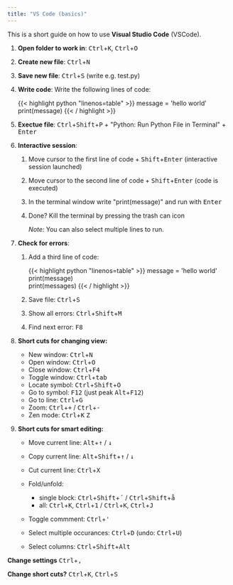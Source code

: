 ```yaml
---
title: "VS Code (basics)"
---
```


This is a short guide on how to use **Visual Studio Code** (VSCode).

1. **Open folder to work in**: <kbd>Ctrl</kbd>+<kbd>K</kbd>, <kbd>Ctrl</kbd>+<kbd>O</kbd>
2. **Create new file**: <kbd>Ctrl</kbd>+<kbd>N</kbd>
3. **Save new file**: <kbd>Ctrl</kbd>+<kbd>S</kbd> (write e.g. test.py)
4. **Write code**: Write the following lines of code:

      {{< highlight python "linenos=table" >}}
      message = 'hello world'
      print(message)
      {{< / highlight >}}

5. **Exectue file**: <kbd>Ctrl</kbd>+<kbd>Shift</kbd>+<kbd>P</kbd> + "Python: Run Python File in Terminal" + <kbd>Enter</kbd>
6. **Interactive session**: 
   
   1. Move cursor to the first line of code + <kbd>Shift</kbd>+<kbd>Enter</kbd> (interactive session launched)
   2. Move cursor to the second line of code + <kbd>Shift</kbd>+<kbd>Enter</kbd> (code is executed)
   3. In the terminal window write "print(message)" and run with <kbd>Enter</kbd>
   4. Done? Kill the terminal by pressing the trash can icon
   
      *Note:* You can also select multiple lines to run.

7. **Check for errors**: 
   
   1. Add a third line of code:
   
      {{< highlight python "linenos=table" >}}
      message = 'hello world'
      print(message)      
      print(messages) 
      {{< / highlight >}}

   2. Save file: <kbd>Ctrl</kbd>+<kbd>S</kbd>
   3. Show all errors: <kbd>Ctrl</kbd>+<kbd>Shift</kbd>+<kbd>M</kbd> 
   4. Find next error: <kbd>F8</kbd> 
   
8. **Short cuts for changing view:**
  
    * New window: <kbd>Ctrl</kbd>+<kbd>N</kbd>
    * Open window: <kbd>Ctrl</kbd>+<kbd>O</kbd>
    * Close window: <kbd>Ctrl</kbd>+<kbd>F4</kbd>
    * Toggle window: <kbd>Ctrl</kbd>+<kbd>tab</kbd>
    * Locate symbol: <kbd>Ctrl</kbd>+<kbd>Shift</kbd>+<kbd>O</kbd>
    * Go to symbol: <kbd>F12</kbd> (just peak <kbd>Alt</kbd>+<kbd>F12</kbd>)
    * Go to line: <kbd>Ctrl</kbd>+<kbd>G</kbd>
    * Zoom: <kbd>Ctrl</kbd>+<kbd>+</kbd> / <kbd>Ctrl</kbd>+<kbd>-</kbd>
    * Zen mode: <kbd>Ctrl</kbd>+<kbd>K</kbd> <kbd>Z</kbd> 
  
9. **Short cuts for smart editing:**

    * Move current line: <kbd>Alt</kbd>+<kbd>&uparrow;</kbd> / <kbd>&downarrow;</kbd>
    * Copy current line: <kbd>Alt</kbd>+<kbd>Shift</kbd>+<kbd>&uparrow;</kbd> / <kbd>&downarrow;</kbd>
    * Cut current line: <kbd>Ctrl</kbd>+<kbd>X</kbd>
    * Fold/unfold:
         
         * single block: <kbd>Ctrl</kbd>+<kbd>Shift</kbd>+<kbd>´</kbd>  / <kbd>Ctrl</kbd>+<kbd>Shift</kbd>+<kbd>å</kbd>
         * all: <kbd>Ctrl</kbd>+<kbd>K</kbd>, <kbd>Ctrl</kbd>+<kbd>1</kbd> / <kbd>Ctrl</kbd>+<kbd>K</kbd>, <kbd>Ctrl</kbd>+<kbd>J</kbd>
         
    * Toggle commment: <kbd>Ctrl</kbd>+<kbd>'</kbd> 
    * Select multiple occurances: <kbd>Ctrl</kbd>+<kbd>D</kbd> (undo: <kbd>Ctrl</kbd>+<kbd>U</kbd>)
    * Select columns: <kbd>Ctrl</kbd>+<kbd>Shift</kbd>+<kbd>Alt</kbd>
    
**Change settings** <kbd>Ctrl</kbd>+<kbd>,</kbd>

**Change short cuts?** <kbd>Ctrl</kbd>+<kbd>K</kbd>, <kbd>Ctrl</kbd>+<kbd>S</kbd>
